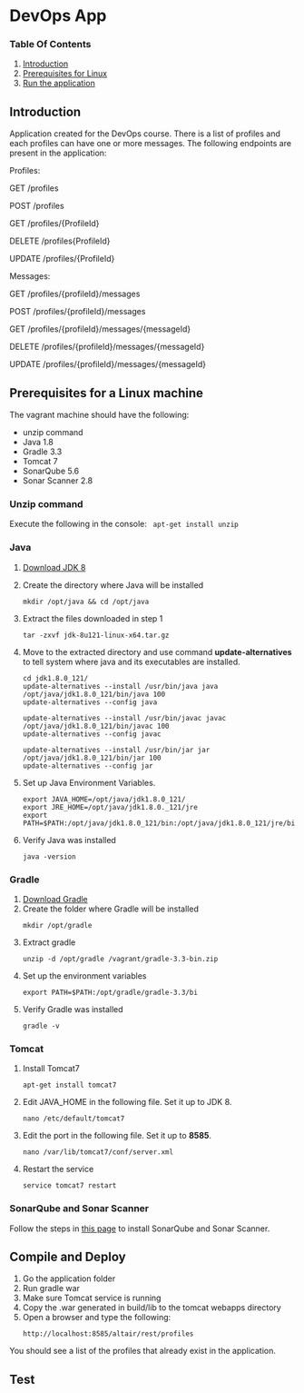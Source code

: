 # DevOps App

### Table Of Contents
1. [Introduction](#introduction)
2. [Prerequisites for Linux](#prerequisites-for-a-linux-machine)
3. [Run the application](#compile-and-deploy)

## Introduction
Application created for the DevOps course.
There is a list of profiles and each profiles can have one or more messages.
The following endpoints are present in the application:

Profiles:

GET /profiles

POST /profiles

GET /profiles/{ProfileId}

DELETE /profiles{ProfileId}

UPDATE /profiles/{ProfileId}


Messages:

GET /profiles/{profileId}/messages

POST /profiles/{profileId}/messages

GET /profiles/{profileId}/messages/{messageId}

DELETE /profiles/{profileId}/messages/{messageId}

UPDATE /profiles/{profileId}/messages/{messageId}

## Prerequisites for a Linux machine
The vagrant machine should have the following:
* unzip command
* Java 1.8
* Gradle 3.3
* Tomcat 7
* SonarQube 5.6
* Sonar Scanner 2.8

### Unzip command 
Execute the following in the console:
	``` 
	apt-get install unzip
	``` 

### Java
1. [Download JDK 8](http://www.oracle.com/technetwork/java/javase/downloads/jdk8-downloads-2133151.html)
2. Create the directory where Java will be installed
	```
	mkdir /opt/java && cd /opt/java
	```
3. Extract the files downloaded in step 1
	```
	tar -zxvf jdk-8u121-linux-x64.tar.gz
	```
4. Move to the extracted directory and use command **update-alternatives** to tell system where java and its executables are installed.
	```
	cd jdk1.8.0_121/
	update-alternatives --install /usr/bin/java java /opt/java/jdk1.8.0_121/bin/java 100  
	update-alternatives --config java
	```
	```
	update-alternatives --install /usr/bin/javac javac /opt/java/jdk1.8.0_121/bin/javac 100
	update-alternatives --config javac
	```
	```
	update-alternatives --install /usr/bin/jar jar /opt/java/jdk1.8.0_121/bin/jar 100
	update-alternatives --config jar
	```

5. Set up Java Environment Variables.
	```
	export JAVA_HOME=/opt/java/jdk1.8.0_121/	
	export JRE_HOME=/opt/java/jdk1.8.0._121/jre 	
	export PATH=$PATH:/opt/java/jdk1.8.0_121/bin:/opt/java/jdk1.8.0_121/jre/bi
	```
6. Verify Java was installed
	```
	java -version
	```

### Gradle
1. [Download Gradle](https://gradle.org/install)
2. Create the folder where Gradle will be installed
	```
	mkdir /opt/gradle
	```
3. Extract gradle
	```
	unzip -d /opt/gradle /vagrant/gradle-3.3-bin.zip
	```
4. Set up the environment variables
	```
	export PATH=$PATH:/opt/gradle/gradle-3.3/bi
	```
5. Verify Gradle was installed
	```
	gradle -v
	```

### Tomcat
1. Install Tomcat7
	```
	apt-get install tomcat7
	```
2. Edit JAVA_HOME in the following file. Set it up to JDK 8.
	```
	nano /etc/default/tomcat7
	```
3. Edit the port in the following file. Set it up to **8585**.
	```
	nano /var/lib/tomcat7/conf/server.xml
	```
4. Restart the service
	```
	service tomcat7 restart
	```

### SonarQube and Sonar Scanner
Follow the steps in [this page](https://docs.sonarqube.org/display/SONAR/Get+Started+in+Two+Minutes) to install SonarQube and Sonar Scanner.

## Compile and Deploy
1. Go the application folder
2. Run gradle war
3. Make sure Tomcat service is running
4. Copy the .war generated in build/lib to the tomcat webapps directory
5. Open a browser and type the following:
	``` 
	http://localhost:8585/altair/rest/profiles
	``` 
You should see a list of the profiles that already exist in the application.

## Test
